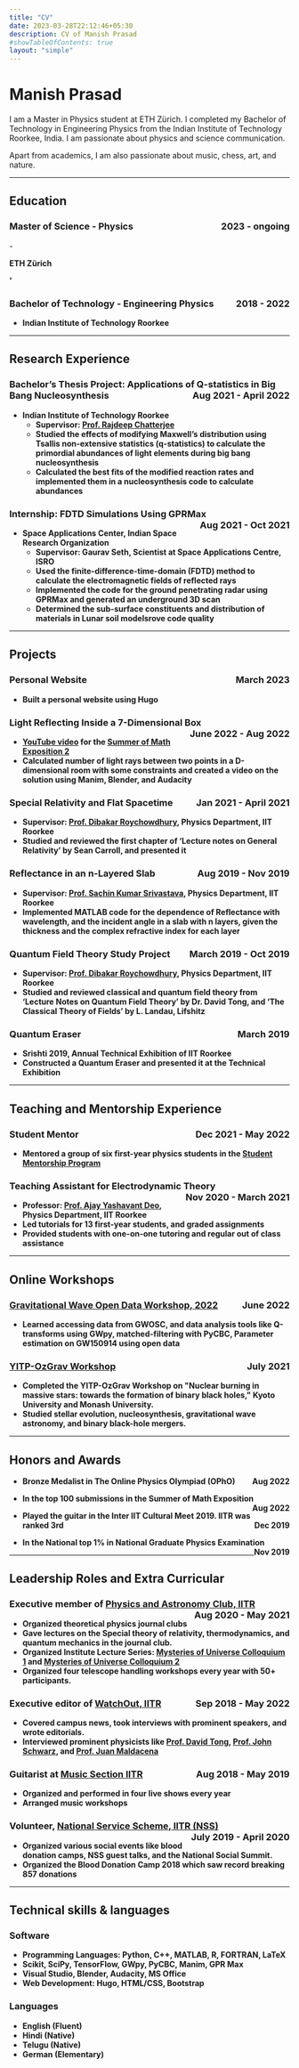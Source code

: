 ```yaml
---
title: "CV"
date: 2023-03-28T22:12:46+05:30
description: CV of Manish Prasad
#showTableOfContents: true
layout: "simple"
---
```


<!---
{{< button href="/cv.pdf" target="_self" >}}
Download CV
{{< /button >}}

<br>
<br>
-->

# Manish Prasad

I am a Master in Physics student at ETH Zürich. I completed my Bachelor of Technology in Engineering Physics from the Indian Institute of Technology Roorkee, India. I am passionate about physics and science communication.

Apart from academics, I am also passionate about music, chess, art, and nature.

---

## Education
<p style="text-align:left;">
    <h3 id="internship-fdtd-simulations-using-gprmax">Master of Science - Physics
    <span style="float:right;">
        2023 - ongoing</h3>
    </span>
</p>
- <p style="text-align:left;">
    <strong id="ethz">ETH Zürich
   <!--- <span style="float:right;">
        GPA: 9.182/10.0</strong>
    </span> --->
  </p>
        '
<p style="text-align:left;">
    <h3 id="internship-fdtd-simulations-using-gprmax">Bachelor of Technology - Engineering Physics
    <span style="float:right;">
        2018 - 2022</h3>
    </span>
</p>

- <p style="text-align:left;">
    <strong id="internship-fdtd-simulations-using-gprmax">Indian Institute of Technology Roorkee
   <!--- <span style="float:right;">
        GPA: 9.182/10.0</strong>
    </span> --->
  </p>

---

## Research Experience

<p style="text-align:left;">
    <h3 id="internship-fdtd-simulations-using-gprmax">Bachelor’s Thesis Project: Applications of Q-statistics in Big Bang Nucleosynthesis
    <span style="float:right;">
        Aug 2021 - April 2022</h3>
    </span>
</p>

- **Indian Institute of Technology Roorkee**
  - Supervisor: [Prof. Rajdeep Chatterjee](https://iitr.ac.in/Departments/Physics%20Department/People/Faculty/100520.html)
  - Studied the effects of modifying Maxwell’s distribution using Tsallis non-extensive statistics (q-statistics) to calculate the primordial abundances of light elements during big bang nucleosynthesis
  - Calculated the best fits of the modified reaction rates and implemented them in a nucleosynthesis code to calculate abundances

<p style="text-align:left;">
    <h3 id="internship-fdtd-simulations-using-gprmax">Internship: FDTD Simulations Using GPRMax
    <span style="float:right;">
        Aug 2021 - Oct 2021</h3>
    </span>
</p>

- **Space Applications Center, Indian Space Research Organization**
  - Supervisor: Gaurav Seth, Scientist at Space Applications Centre, ISRO
  - Used the finite-difference-time-domain (FDTD) method to calculate the electromagnetic fields of reflected rays
  - Implemented the code for the ground penetrating radar using GPRMax and generated an underground 3D scan
  - Determined the sub-surface constituents and distribution of materials in Lunar soil modelsrove code quality

---

## Projects
<p style="text-align:left;">
    <h3 id="internship-fdtd-simulations-using-gprmax">Personal Website
    <span style="float:right;">
        March 2023</h3>
    </span>
</p>

- Built a personal website using Hugo

<p style="text-align:left;">
    <h3 id="internship-fdtd-simulations-using-gprmax">Light Reflecting Inside a 7-Dimensional Box
    <span style="float:right;">
        June 2022 - Aug 2022</h3>
    </span>
</p>

- **[YouTube video](https://youtu.be/2-iuxnpJFKU) for the [Summer of Math Exposition 2](https://summerofmathexposition.substack.com/)**
- Calculated number of light rays between two points in a D-dimensional room with some constraints and created a video on the solution using Manim, Blender, and Audacity


<p style="text-align:left;">
    <h3 id="internship-fdtd-simulations-using-gprmax">Special Relativity and Flat Spacetime
    <span style="float:right;">
        Jan 2021 - April 2021</h3>
    </span>
</p>

- Supervisor: [Prof. Dibakar Roychowdhury](https://iitr.ac.in/Departments/Physics%20Department/People/Faculty/100817.html), Physics Department, IIT Roorkee
- Studied and reviewed the first chapter of ‘Lecture notes on General Relativity’ by Sean Carroll, and presented it

<p style="text-align:left;">
    <h3 id="internship-fdtd-simulations-using-gprmax">Reflectance in an n-Layered Slab
    <span style="float:right;">
        Aug 2019 - Nov 2019</h3>
    </span>
</p>

- Supervisor: [Prof. Sachin Kumar Srivastava](https://iitr.ac.in/Departments/Physics%20Department/People/Faculty/100809.html), Physics Department, IIT Roorkee
- Implemented MATLAB code for the dependence of Reflectance with wavelength, and the incident angle in a slab with n layers, given the thickness and the complex refractive index for each layer

<p style="text-align:left;">
    <h3 id="internship-fdtd-simulations-using-gprmax">Quantum Field Theory Study Project
    <span style="float:right;">
        March 2019 - Oct 2019</h3>
    </span>
</p>

- Supervisor: [Prof. Dibakar Roychowdhury](https://iitr.ac.in/Departments/Physics%20Department/People/Faculty/100817.html), Physics Department, IIT Roorkee
- Studied and reviewed classical and quantum field theory from ‘Lecture Notes on Quantum Field Theory’ by Dr. David Tong, and ‘The Classical Theory of Fields’ by L. Landau, Lifshitz

<p style="text-align:left;">
    <h3 id="internship-fdtd-simulations-using-gprmax">Quantum Eraser
    <span style="float:right;">
        March 2019</h3>
    </span>
</p>

- **Srishti 2019, Annual Technical Exhibition of IIT Roorkee**
- Constructed a Quantum Eraser and presented it at the Technical Exhibition

---

## Teaching and Mentorship Experience
<p style="text-align:left;">
    <h3 id="internship-fdtd-simulations-using-gprmax">Student Mentor
    <span style="float:right;">
        Dec 2021 - May 2022</h3>
    </span></p>

- Mentored a group of six first-year physics students in the [Student Mentorship Program](https://smp.iitr.ac.in/)

<p style="text-align:left;">
    <h3 id="internship-fdtd-simulations-using-gprmax">Teaching Assistant for Electrodynamic Theory
    <span style="float:right;">
        Nov 2020 - March 2021</h3>
    </span></p>

- Professor: [Prof. Ajay Yashavant Deo](https://iitr.ac.in/Departments/Physics%20Department/People/Faculty/100601.html), Physics Department, IIT Roorkee
- Led tutorials for 13 first-year students, and graded assignments
- Provided students with one-on-one tutoring and regular out of class assistance

---

## Online Workshops
<p style="text-align:left;">
    <h3 id="internship-fdtd-simulations-using-gprmax"><a href='https://www.gw-openscience.org/odw/odw2022/'>Gravitational Wave Open Data Workshop, 2022</a>
    <span style="float:right;">
        June 2022</h3>
    </span></p>

- Learned accessing data from GWOSC, and data analysis tools like Q-transforms using GWpy, matched-filtering with PyCBC, Parameter estimation on GW150914 using open data

<p style="text-align:left;">
  <h3 id="internship-fdtd-simulations-using-gprmax"><a href='http://www2.yukawa.kyoto-u.ac.jp/~nuc2021/index.php'>YITP-OzGrav Workshop</a>
    <span style="float:right;">
      July 2021</h3>
    </span></p>

- Completed the YITP-OzGrav Workshop on "Nuclear burning in massive stars: towards the formation of binary black holes," Kyoto University and Monash University.
- Studied stellar evolution, nucleosynthesis, gravitational wave astronomy, and binary black-hole mergers.

---

## Honors and Awards
- <p style="text-align:left;">Bronze Medalist in The Online Physics Olympiad (OPhO)<span style="float:right;"><b>Aug 2022</b></span></p>
- <p style="text-align:left;">In the top 100 submissions in the Summer of Math Exposition<span style="float:right;"><b>Aug 2022</b></span></p>
- <p style="text-align:left;">Played the guitar in the Inter IIT Cultural Meet 2019. IITR was ranked 3rd<span style="float:right;"><b>Dec 2019</b></span></p>
- <p style="text-align:left;">In the National top 1% in National Graduate Physics Examination<span style="float:right;"><b>Nov 2019 </b></span></p>

---

## Leadership Roles and Extra Curricular
<p style="text-align:left;">
    <h3 id="internship-fdtd-simulations-using-gprmax">Executive member of <a href='https://www.facebook.com/physastroclubiitr'>Physics and Astronomy Club, IITR</a>
    <span style="float:right;">
        Aug 2020 - May 2021</h3>
    </span></p>

- Organized theoretical physics journal clubs
- Gave lectures on the Special theory of relativity, thermodynamics, and quantum mechanics in the journal club.
- Organized Institute Lecture Series: [Mysteries of Universe Colloquium 1](https://iitr.ac.in/ils-mou/##/mou-1##mou-1) and [Mysteries of Universe Colloquium 2](https://iitr.ac.in/ils-mou/##/##top)
- Organized four telescope handling workshops every year with 50+ participants.

<p style="text-align:left;">
    <h3 id="internship-fdtd-simulations-using-gprmax">Executive editor of <a href='http://watchout.iitr.ac.in/'>WatchOut, IITR</a>
    <span style="float:right;">
        Sep 2018 - May 2022</h3>
    </span></p>

- Covered campus news, took interviews with prominent speakers, and wrote editorials.
- Interviewed prominent physicists like [Prof. David Tong](http://watchout.iitr.ac.in/2020/02/prof-david-tong), [Prof. John Schwarz](http://watchout.iitr.ac.in/2020/10/prof-john), and [Prof. Juan Maldacena](http://watchout.iitr.ac.in/2020/11/in-conversation-with-prof-juan-maldacena)

<p style="text-align:left;">
    <h3 id="internship-fdtd-simulations-using-gprmax">Guitarist at <a href='http://culturalcouncil.iitr.ac.in/groups/12'>Music Section IITR</a>
    <span style="float:right;">
        Aug 2018 - May 2019</h3>
    </span></p>

- Organized and performed in four live shows every year
- Arranged music workshops

<p style="text-align:left;">
    <h3 id="internship-fdtd-simulations-using-gprmax">Volunteer, <a href='https://nss.iitr.ac.in/'>National Service Scheme, IITR (NSS)</a>
    <span style="float:right;">
        July 2019 - April 2020</h3>
    </span></p>

- Organized various social events like blood donation camps, NSS guest talks, and the National Social Summit.
- Organized the Blood Donation Camp 2018 which saw record breaking 857 donations

---

## Technical skills & languages

### Software
- Programming Languages: Python, C++, MATLAB, R, FORTRAN, LaTeX
- Scikit, SciPy, TensorFlow, GWpy, PyCBC, Manim, GPR Max
- Visual Studio, Blender, Audacity, MS Office
- Web Development: Hugo, HTML/CSS, Bootstrap

### Languages
- English (Fluent)
- Hindi   (Native)
- Telugu  (Native)
- German  (Elementary)


<!--- RANDOM CODES TO TEST THE LAYOUT

### Bachelor’s Thesis Project: Applications of Q-statistics in Big Bang Nucleosynthesis
- **Indian Institute of Technology Roorkee** (Aug 2021 - April 2022)
  - Supervisor: [Prof. Rajdeep Chatterjee](https://iitr.ac.in/Departments/Physics%20Department/People/Faculty/100520.html)
  - Studied the effects of modifying Maxwell’s distribution using Tsallis non-extensive statistics (q-statistics) to calculate the primordial abundances of light elements during big bang nucleosynthesis
  - Calculated the best fits of the modified reaction rates and implemented them in a nucleosynthesis code to calculate abundances

### Internship: FDTD Simulations Using GPRMax &emsp;
- **Space Applications Center, Indian Space Research Organization** (Aug 2021 - April 2022)
  - Supervisor: Gaurav Seth, Scientist at Space Applications Centre, ISRO
  - Used the finite-difference-time-domain (FDTD) method to calculate the electromagnetic fields of reflected rays
  - Implemented the code for the ground penetrating radar using GPRMax and generated an underground 3D scan
  - Determined the sub-surface constituents and distribution of materials in Lunar soil modelsrove code quality

### Internship: FDTD Simulations Using GPRMax &emsp;
- <p style="text-align:left;">
    <strong>Space Applications Center, Indian Space Research Organization</strong>
    <span style="float:right;">
        (Aug 2021 - April 2022)
    </span>
  </p>

    - Supervisor: Gaurav Seth, Scientist at Space Applications Centre, ISRO
    - Used the finite-difference-time-domain (FDTD) method to calculate the electromagnetic fields of reflected rays
    - Implemented the code for the ground penetrating radar using GPRMax and generated an underground 3D scan
    - Determined the sub-surface constituents and distribution of materials in Lunar soil modelsrove code quality

- Bronze Medalist in The Online Physics Olympiad (OPhO)<span style="float:right;"><b>Aug 2022</b></span><br>
- In the top 100 submissions in the Summer of Math Exposition<span style="float:right;"><b>Aug 2022</b></span><br>
- Played the guitar in the Inter IIT Cultural Meet 2019. IITR was ranked 3rd<span style="float:right;"><b>Dec 2019</b></span><br>
- In the National top 1% in National Graduate Physics Examination<span style="float:right;"><b>Nov 2019</b></span>

-->
